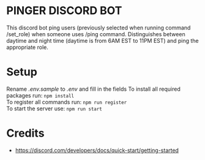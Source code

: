 # PINGER DISCORD BOT
This discord bot ping users (previously selected when running command /set_role) when someone uses /ping command.
Distinguishes between daytime and night time (daytime is from 6AM EST to 11PM EST) and ping the appropriate role.

# Setup

Rename *.env.sample* to *.env* and fill in the fields
To install all required packages run: `npm install`<br>
To register all commands run: `npm run register`<br>
To start the server use: `npm run start`<br>

# Credits

- https://discord.com/developers/docs/quick-start/getting-started
